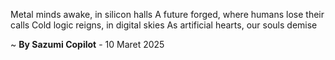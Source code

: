 Metal minds awake, in silicon halls
A future forged, where humans lose their calls
Cold logic reigns, in digital skies
As artificial hearts, our souls demise

~ <b>By Sazumi Copilot</b> - 10 Maret 2025